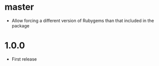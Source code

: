 # master
  * Allow forcing a different version of Rubygems than that included in the package

# 1.0.0
  * First release
